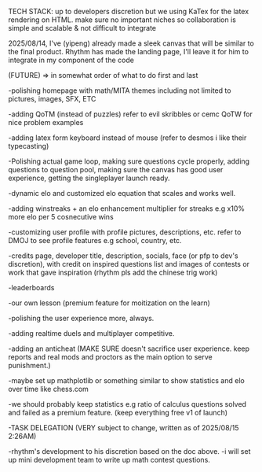 TECH STACK:
up to developers discretion but we using KaTex for the latex rendering on HTML.
make sure no important niches so collaboration is simple and scalable & not difficult to integrate


2025/08/14, I've (yipeng) already made a sleek canvas that will be similar to the final product.
Rhythm has made the landing page, I'll leave it for him to integrate in my component of the code


(FUTURE) => in somewhat order of what to do first and last

-polishing homepage with math/MITA themes including not limited to pictures, images, SFX, ETC

-adding QoTM (instead of puzzles) refer to evil skribbles or cemc QoTW for nice problem examples

-adding latex form keyboard instead of mouse (refer to desmos i like their typecasting)

-Polishing actual game loop, making sure questions cycle properly, adding questions to question pool, making sure the canvas has good user experience, getting the singleplayer launch ready.

-dynamic elo and customized elo equation that scales and works well.

-adding winstreaks + an elo enhancement multiplier for streaks e.g x10% more elo per 5 cosnecutive wins

-customizing user profile with profile pictures, descriptions, etc. refer to DMOJ to see profile features e.g school, country, etc.

-credits page, developer title, description, socials, face (or pfp to dev's discretion), with credit on inspired questions list and images of contests or work that gave inspiration (rhythm pls add the chinese trig work)

-leaderboards

-our own lesson (premium feature for moitization on the learn)

-polishing the user experience more, always.

-adding realtime duels and multiplayer competitive.

-adding an anticheat (MAKE SURE doesn't sacrifice user experience. keep reports and real mods and proctors as the main option to serve punishment.)

-maybe set up mathplotlib or something similar to show statistics and elo over time like chess.com

-we should probably keep statistics e.g ratio of calculus questions solved and failed as a premium feature. (keep everything free v1 of launch)



-TASK DELEGATION (VERY subject to change, written as of 2025/08/15 2:26AM)

-rhythm's development to his discretion based on the doc above.
-i will set up mini development team to write up math contest questions.
